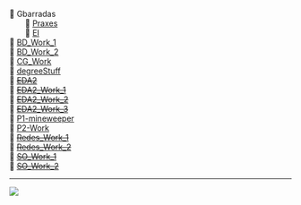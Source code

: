 📂 Gbarradas   
&emsp;&emsp;📂 [Praxes](UE/Praxes)   
&emsp;&emsp;📂 [EI](UE/EI)  
📂 [BD_Work_1](BD_Work_1)  
📂 [BD_Work_2](BD_Work_2)    
📂 [CG_Work](CG-Work/)  
📂 [degreeStuff](degreeStuff)  
📂 [~~EDA2~~](EDA2)  
📂 [~~EDA2_Work_1~~](EDA2_Work_1)  
📂 [~~EDA2_Work_2~~](EDA2_Work_2)  
📂 [~~EDA2_Work_3~~](EDA2_Work_3)  
📂 [P1-mineweeper](P1-mineweeper)    
📂 [P2-Work](P2-Work)  
📂 [~~Redes_Work_1~~](Redes_Work_1)  
📂 [~~Redes_Work_2~~](Redes_Work_2)  
📂 [~~SO_Work_1~~](SO_Work_1)   
📂 [~~SO_Work_2~~](SO_Work_2) 


---
 <!-- waka-box start -->
 ![](https://gist.github.com/YouEclipse/d46f06ae8ef72e51b37276ede8e14765)
 <!-- waka-box end -->
